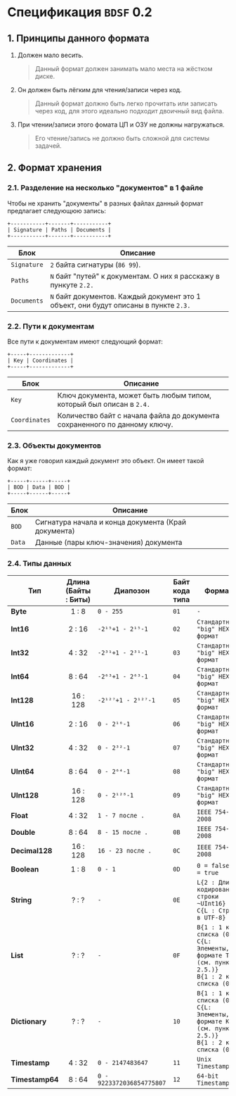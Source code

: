# Спецификация `BDSF` 0.2
## 1. Принципы данного формата
1. Должен мало весить.
   > Данный формат должен занимать мало места на жёстком диске.
2. Он должен быть лёгким для чтения/записи через код.
   > Данный формат должно быть легко прочитать или записать через код, для этого идеально подходит двоичный вид файла.
3. При чтении/записи этого фомата ЦП и ОЗУ не должны нагружаться.
   > Его чтение/запись не должно быть сложной для системы задачей.

## 2. Формат хранения
### 2.1. Разделение на несколько "документов" в 1 файле
Чтобы не хранить "документы" в разных файлах данный формат предлагает следующюю запись:
```
+-----------+-------+-----------+
| Signature | Paths | Documents |
+-----------+-------+-----------+
```

Блок        | Описание
----------- | ------------------------------------------------------------------------------------
`Signature` | `2` байта сигнатуры (`86 99`).                                                      
`Paths`     | `N` байт "путей" к документам. О них я расскажу в пункуте `2.2.`                    
`Documents` | `N` байт документов. Каждый документ это 1 объект, они будут описаны в пункте `2.3.`

### 2.2. Пути к документам
Все пути к документам имеют следующий формат:
```
+-----+-------------+
| Key | Coordinates |
+-----+-------------+
```

Блок          | Описание
------------- | --------------------------------------------------------------------------
`Key`         | Ключ документа, может быть любым типом, который был описан в `2.4.`       
`Coordinates` | Количество байт с начала файла до документа сохраненного по данному ключу.

### 2.3. Объекты документов
Как я уже говорил каждый документ это объект. Он имеет такой формат:
```
+-----+------+-----+
| BOD | Data | BOD |
+-----+------+-----+
```

Блок   | Описание
------ | ---------------------------------------------------
`BOD`  | Сигнатура начала и конца документа (Край документа)
`Data` | Данные (пары ключ-значения) документа

### 2.4. Типы данных
Тип             | Длина (Байты : Биты) | Диапозон                  | Байт кода типа | Формат
--------------- | :------------------: | ------------------------- | -------------- | ------
**Byte**        | 1 : 8                | `0 - 255`                 | `01`           | `-`
**Int16**       | 2 : 16               | `-2¹⁵+1 - 2¹⁵-1`          | `02`           | `Стандартный "big" HEX формат`
**Int32**       | 4 : 32               | `-2³¹+1 - 2³¹-1`          | `03`           | `Стандартный "big" HEX формат`
**Int64**       | 8 : 64               | `-2⁶³+1 - 2⁶³-1`          | `04`           | `Стандартный "big" HEX формат`
**Int128**      | 16 : 128             | `-2¹²⁷+1 - 2¹²⁷-1`        | `05`           | `Стандартный "big" HEX формат`
**UInt16**      | 2 : 16               | `0 - 2¹⁶-1`               | `06`           | `Стандартный "big" HEX формат`
**UInt32**      | 4 : 32               | `0 - 2³²-1`               | `07`           | `Стандартный "big" HEX формат`
**UInt64**      | 8 : 64               | `0 - 2⁶⁴-1`               | `08`           | `Стандартный "big" HEX формат`
**UInt128**     | 16 : 128             | `0 - 2¹²⁸-1`              | `09`           | `Стандартный "big" HEX формат`
**Float**       | 4 : 32               | `1 - 7 после .`           | `0A`           | `IEEE 754-2008`
**Double**      | 8 : 64               | `8 - 15 после .`          | `0B`           | `IEEE 754-2008`
**Decimal128**  | 16 : 128             | `16 - 23 после .`         | `0C`           | `IEEE 754-2008`
**Boolean**     | 1 : 8                | `0 - 1`                   | `0D`           | `0 = false; 1 = true`
**String**      | ? : ?                | `-`                       | `0E`           | `L{2 : Длина кодированной строки ~UInt16}`<br>`C{L : Строка в UTF-8}`
**List**        | ? : ?                | `-`                       | `0F`           | `B{1 : 1 край списка (00)}`<br>`C{L: Элементы, в формате TV (см. пункт 2.5.)}`<br>`B{1 : 2 край списка (00)}`
**Dictionary**  | ? : ?                | `-`                       | `10`           | `B{1 : 1 край списка (00)}`<br>`C{L: Элементы, в формате KTV (см. пункт 2.5.)}`<br>`B{1 : 2 край списка (00)}`
**Timestamp**   | 4 : 32               | `0 - 2147483647`          | `11`           | `Unix Timestamp`
**Timestamp64** | 8 : 64               | `0 - 9223372036854775807` | `12`           | `64-bit Timestamp`
